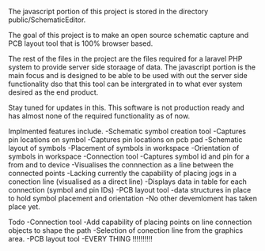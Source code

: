The javascript portion of this project is stored in the directory public/SchematicEditor.

The goal of this project is to make an open source schematic capture and PCB layout tool that is 100% browser based. 

The rest of the files in the project are the files required for a laravel PHP system to provide server side storaage of data. 
The javascript portion is the main focus and is designed to be able to be used with out the server side functionality dso that this tool can be intergrated in to what ever system desired as the end product. 


Stay tuned for updates in this.
This software is not production ready and has almost none of the required functionality as of now.

Implmented features include.
-Schematic symbol creation tool
  -Captures pin locations on symbol
  -Captures pin locations on pcb pad
-Schematic layout of symbols
  -Placement of symbols in workspace
  -Orientation of symbols in workspace
-Connection tool
  -Captures symbol id and pin for a from and to device
  -Visualises the connnection as a line between the connected points
    -Lacking currently the capability of placing jogs in a conection line (visualised as a direct line)
  -Displays data in table for each connection (symbol and pin IDs)
-PCB layout tool
  -data structures in place to hold symbol placement and orientation
  -No other devemloment has taken place yet.
  
  
Todo
-Connection tool
  -Add capability of placing points on line connection objects to shape the path
  -Selection of conection line from the graphics area.
-PCB layout tool
  -EVERY THING !!!!!!!!!!
    
